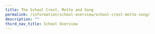 ```yaml
---
title: The School Crest, Motto and Song
permalink: /information/school-overview/school-crest-motto-song/
description: ""
third_nav_title: School Overview
---
```

